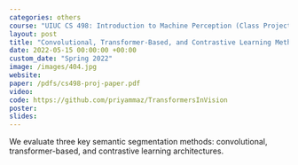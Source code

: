 ```yaml
---
categories: others
course: "UIUC CS 498: Introduction to Machine Perception (Class Project)"
layout: post
title: "Convolutional, Transformer-Based, and Contrastive Learning Methods for Semantic Segmentation"
date: 2022-05-15 00:00:00 +00:00
custom_date: "Spring 2022"
image: /images/404.jpg
website: 
paper: /pdfs/cs498-proj-paper.pdf
video: 
code: https://github.com/priyammaz/TransformersInVision
poster: 
slides: 
---
```

We evaluate three key semantic segmentation methods: convolutional, transformer-based, and contrastive learning architectures.